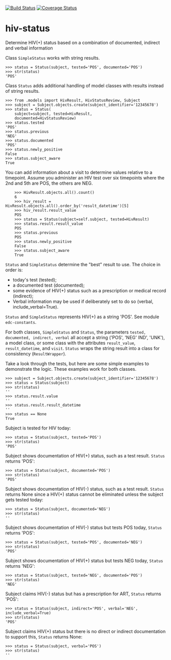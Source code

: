 [![Build Status](https://travis-ci.org/botswana-harvard/hiv-status.svg)](https://travis-ci.org/botswana-harvard/hiv-status)
[![Coverage Status](https://coveralls.io/repos/botswana-harvard/hiv-status/badge.svg?branch=develop&service=github)](https://coveralls.io/github/botswana-harvard/hiv-status?branch=develop)

# hiv-status

Determine HIV(+) status based on a combination of documented, indirect and verbal information

Class `SimpleStatus` works with string results.

	>>> status = Status(subject, tested='POS', documented='POS')
	>>> str(status)
	'POS'

Class `Status` adds additional handling of model classes with results instead of string results.

    >>> from .models import HivResult, HivStatusReview, Subject
    >>> subject = Subject.objects.create(subject_identifier='12345678')
    >>> status = Status(
        subject=subject, tested=HivResult,
        documented=HivStatusReview)
    >>> status.tested
    'POS'
    >>> status.previous
    'NEG'
    >>> status.documented
    'POS'
    >>> status.newly_positive
    False
    >>> status.subject_aware
    True

You can add information about a visit to determine values relative to a timepoint. Assume you administer an HIV test over six timepoints where the 2nd and 5th are POS, the others are NEG.  

        >>> HivResult.objects.all().count()
        6
        >>> hiv_result = HivResult.objects.all().order_by('result_datetime')[5]
        >>> hiv_result.result_value
        POS
        >>> status = Status(subject=self.subject, tested=HivResult)
        >>> status.result.result_value
        POS
        >>> status.previous
        POS
        >>> status.newly_positive
        False
        >>> status.subject_aware
        True

`Status` and `SimpleStatus` determine the "best" result to use. The choice in order is:

* today's test (tested);
* a documented test (documented);
* some evidence of HIV(+) status such as a prescription or medical record (indirect);
* Verbal information may be used if deliberately set to do so (verbal, include_verbal=True).

`Status` and `SimpleStatus` represents HIV(+) as a string 'POS'. See module `edc-constants`.

For both classes, `SimpleStatus` and `Status`, the parameters `tested, documented, indirect, verbal` all accept a string ('POS', 'NEG' IND', 'UNK'), a model class, or some class with the attributes `result_value`, `result_datetime`, and `visit`. `Status` wraps the string result into a class for consistency (`ResultWrapper`).

Take a look through the tests, but here are some simple examples to demonstrate the logic. These examples work for both classes.

	>>> subject = Subject.objects.create(subject_identifier='12345678')
	>>> status = Status(subject)
	>>> str(status)
	''
	>>> status.result.value
	''
	>>> status.result.result_datetime
	''
	>>> status == None
	True

Subject is tested for HIV today:

	>>> status = Status(subject, tested='POS')
	>>> str(status)
	'POS'

Subject shows documentation of HIV(+) status, such as a test result. `Status` returns 'POS':

	>>> status = Status(subject, documented='POS')
	>>> str(status)
	'POS'

Subject shows documentation of HIV(-) status, such as a test result. `Status` returns None since a HIV(+) status cannot be eliminated unless the subject gets tested today:

	>>> status = Status(subject, documented='NEG')
	>>> str(status)
	''

Subject shows documentation of HIV(-) status but tests POS today, `Status` returns 'POS':

	>>> status = Status(subject, tested='POS', documented='NEG')
	>>> str(status)
	'POS'	
	
Subject shows documentation of HIV(+) status but tests NEG today, `Status` returns 'NEG':

	>>> status = Status(subject, tested='NEG', documented='POS')
	>>> str(status)
	'NEG'

Subject claims HIV(-) status but has a prescription for ART, `Status` returns 'POS':

	>>> status = Status(subject, indirect='POS', verbal='NEG', include_verbal=True)
	>>> str(status)
	'POS'

Subject claims HIV(+) status but there is no direct or indirect documentation to support this, `Status` returns None:

	>>> status = Status(subject, verbal='POS')
	>>> str(status)
	''
